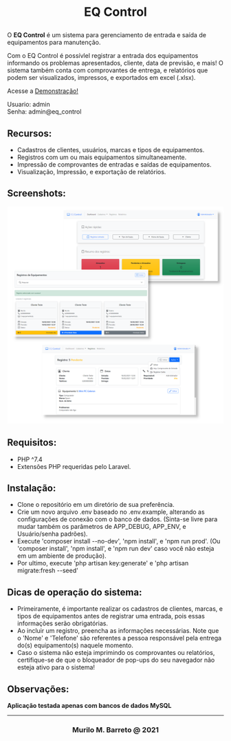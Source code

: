 # <p align="center">EQ Control </p>

O **EQ Control** é um sistema para gerenciamento de entrada e saída de equipamentos para manutenção. 

Com o EQ Control é possívlel registrar a entrada dos equipamentos informando os problemas apresentados, cliente, data de previsão, e mais! O sistema também conta com comprovantes de entrega, e relatórios que podem ser visualizados, impressos, e exportados em excel (.xlsx).


Acesse a [Demonstração!](https://eqcontrol.murilomagalhaes.tech/)

Usuario: admin <br>
Senha: admin@eq_control


## Recursos:

 - Cadastros de clientes, usuários, marcas e tipos de equipamentos.
 - Registros com um ou mais equipamentos simultaneamente.
 - Impressão de comprovantes de entradas e saídas de equipamentos.
 - Visualização, Impressão, e exportação de relatórios.

## Screenshots:

![Alt text](screenshots.png?raw=true "Screenshots")

## Requisitos:

 - PHP ^7.4
 - Extensões PHP requeridas pelo Laravel.

## Instalação:

- Clone o repositório em um diretório de sua preferência.
- Crie um novo arquivo .env baseado no .env.example, alterando as configurações de conexão com o banco de dados. (Sinta-se livre para mudar também os parâmetros de APP_DEBUG, APP_ENV, e Usuário/senha padrões).
- Execute 'composer install --no-dev', 'npm install', e 'npm run prod'. (Ou 'composer install', 'npm install', e 'npm run dev' caso você não esteja em um ambiente de produção).
- Por ultimo, execute 'php artisan key:generate' e 'php artisan migrate:fresh --seed'

## Dicas de operação do sistema:
 - Primeiramente, é importante realizar os cadastros de clientes, marcas, e tipos de equipamentos antes de registrar uma entrada, pois essas informações serão obrigatórias.
 - Ao incluir um registro, preencha as informações necessárias. Note que o 'Nome' e 'Telefone' são referentes a pessoa responsável pela entrega do(s) equipamento(s) naquele momento. 
 - Caso o sistema não esteja imprimindo os comprovantes ou relatórios, certifique-se de que o bloqueador de pop-ups do seu navegador não esteja ativo para o sistema!
 

## Observações:

**Aplicação testada apenas com bancos de dados MySQL**

---
### <p align='center'> Murilo M. Barreto @ 2021  </p>


